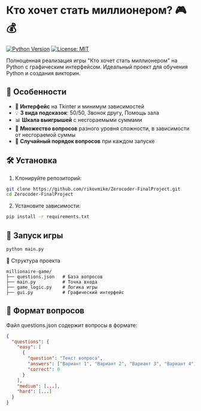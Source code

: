 # Кто хочет стать миллионером? 🎮💰

[![Python Version](https://img.shields.io/badge/python-3.10+-blue.svg)](https://www.python.org/downloads/)
[![License: MIT](https://img.shields.io/badge/License-MIT-yellow.svg)](https://opensource.org/licenses/MIT)

Полноценная реализация игры "Кто хочет стать миллионером" на Python с графическим интерфейсом. Идеальный проект для обучения Python и создания викторин.

## 🌟 Особенности

- 🎨 **Интерфейс** на Tkinter и минимум зависимостей
- 💡 **3 вида подсказок**: 50/50, Звонок другу, Помощь зала
- 📊 **Шкала выигрышей** с несгораемыми суммами
- 📝 **Множество вопросов** разного уровня сложности, в зависимости от несгораемой суммы
- 🔄 **Случайный порядок вопросов** при каждом запуске

## 🛠 Установка

1. Клонируйте репозиторий:
```bash
git clone https://github.com/rikovmike/Zerocoder-FinalProject.git
cd Zerocoder-FinalProject
```

2. Установите зависимости:
```bash
pip install -r requirements.txt
```


## 🚀 Запуск игры
```bash
python main.py
```

📂 Структура проекта
```text
millionaire-game/
├── questions.json   # База вопросов
├── main.py          # Точка входа
├── game_logic.py    # Логика игры
├── gui.py           # Графический интерфейс
```


## 💾 Формат вопросов

Файл questions.json содержит вопросы в формате:

```json
{
  "questions": {
    "easy": [
      {
        "question": "Текст вопроса",
        "answers": ["Вариант 1", "Вариант 2", "Вариант 3", "Вариант 4"],
        "correct": 0
      }
    ],
    "medium": [...],
    "hard": [...]
  }
}
```